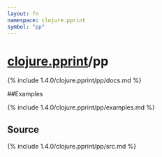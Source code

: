```yaml
---
layout: fn
namespace: clojure.pprint
symbol: "pp"
---
```


# [clojure.pprint](../)/pp

{% include 1.4.0/clojure.pprint/pp/docs.md %}

##Examples

{% include 1.4.0/clojure.pprint/pp/examples.md %}
## Source
{% include 1.4.0/clojure.pprint/pp/src.md %}

